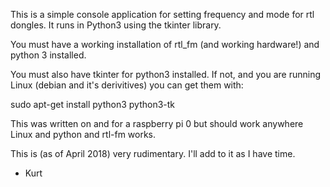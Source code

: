 This is a simple console application for setting frequency
and mode for rtl dongles. It runs in Python3 using the tkinter
library.

You must have a working installation of rtl_fm (and working hardware!)
and python 3 installed.

You must also have tkinter for python3 installed. If not, and you are 
running Linux (debian and it's derivitives) you can get them with:

sudo apt-get install python3 python3-tk

This was written on and for a raspberry pi 0 but should work
anywhere Linux and python and rtl-fm works.

This is (as of April 2018) very rudimentary. I'll add to it
as I have time.

- Kurt

